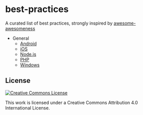 # best-practices

A curated list of best practices, strongly inspired by [awesome-awesomeness](https://github.com/bayandin/awesome-awesomeness)

- General
	- [Android](https://github.com/futurice/android-best-practices)
	- [iOS](https://github.com/futurice/ios-good-practices)
	- [Node.js](https://github.com/alanjames1987/Node.js-Best-Practices)
	- [PHP](https://github.com/codeguy/php-the-right-way)
	- [Windows](https://github.com/futurice/windows-app-development-best-practices)

## License

[![Creative Commons License](http://i.creativecommons.org/l/by/4.0/88x31.png)](http://creativecommons.org/licenses/by/4.0/)

This work is licensed under a Creative Commons Attribution 4.0 International License.
